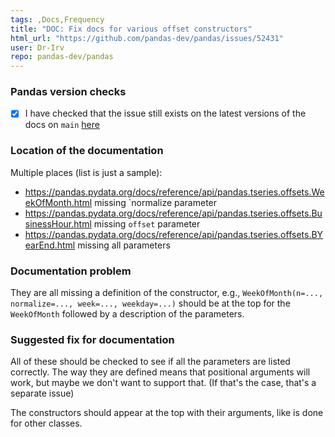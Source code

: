 ```yaml
---
tags: ,Docs,Frequency
title: "DOC: Fix docs for various offset constructors"
html_url: "https://github.com/pandas-dev/pandas/issues/52431"
user: Dr-Irv
repo: pandas-dev/pandas
---
```


### Pandas version checks

- [X] I have checked that the issue still exists on the latest versions of the docs on `main` [here](https://pandas.pydata.org/docs/dev/)


### Location of the documentation

Multiple places (list is just a sample):

- https://pandas.pydata.org/docs/reference/api/pandas.tseries.offsets.WeekOfMonth.html   missing `normalize parameter
- https://pandas.pydata.org/docs/reference/api/pandas.tseries.offsets.BusinessHour.html   missing `offset` parameter
- https://pandas.pydata.org/docs/reference/api/pandas.tseries.offsets.BYearEnd.html   missing all parameters



### Documentation problem

They are all missing a definition of the constructor, e.g., `WeekOfMonth(n=..., normalize=..., week=..., weekday=...)` should be at the top for the `WeekOfMonth` followed by a description of the parameters.




### Suggested fix for documentation

All of these should be checked to see if all the parameters are listed correctly.  The way they are defined means that positional arguments will work, but maybe we don't want to support that.  (If that's the case, that's a separate issue)

The constructors should appear at the top with their arguments, like is done for other classes.
